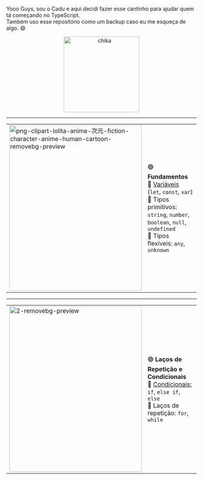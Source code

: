 Yooo Guys, sou o Cadu e aqui decidi fazer esse cantinho para ajudar quem tá começando no TypeScript.  
Também uso esse repositório como um backup caso eu me esqueça de algo. 😄

<p align="center">
  <img src="https://github.com/user-attachments/assets/58f7d466-eb14-4d19-ae85-c790b30f0227" alt="chika" width="200"/>
</p>

---

<table>
  <tr>
    <td>
      <img width="350" height="437" alt="png-clipart-lolita-anime-次元-fiction-character-anime-human-cartoon-removebg-preview" src="https://github.com/user-attachments/assets/e839cffa-ac1e-4296-8af1-b775abf05714" />
    </td>
    <td>

🟢 **Fundamentos**  
🔗 <a href="https://github.com/Carlosouzavalle/Typerscript/blob/main/Variaveis" target="_blank">Variáveis</a> (`let`, `const`, `var`)  
📌 Tipos primitivos: `string`, `number`, `boolean`, `null`, `undefined`  
📌 Tipos flexíveis: `any`, `unknown`
    </td>
  </tr>
</table>

---

<table>
  <tr>
    <td>
      <img width="350" height="437" alt="2-removebg-preview" src="https://github.com/user-attachments/assets/ecbca6a6-31a7-4702-891d-8be54bce463d" />
    </td>
  <td>

🟢 **Laços de Repetição e Condicionais**  
📌 <a href="https://github.com/Carlosouzavalle/Typerscript/blob/main/Conditionals" target="_blank">Condicionais:</a> `if`, `else if`, `else`  
📌 Laços de repetição: `for`, `while`
    </td>
  </tr>
</table>
